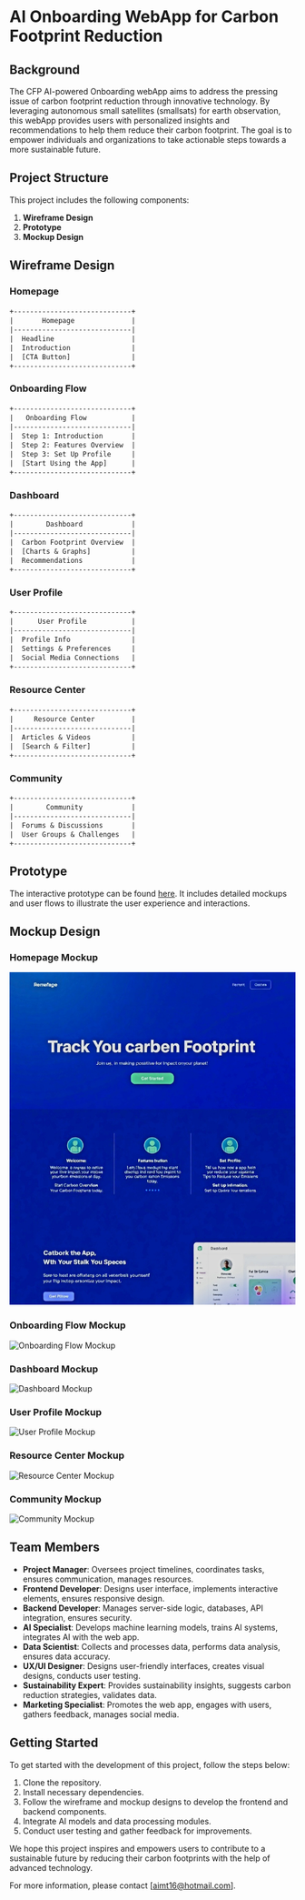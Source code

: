 # AI Onboarding WebApp for Carbon Footprint Reduction

## Background

The CFP AI-powered Onboarding webApp aims to address the pressing issue of carbon footprint reduction through innovative technology. By leveraging autonomous small satellites (smallsats) for earth observation, this webApp provides users with personalized insights and recommendations to help them reduce their carbon footprint. The goal is to empower individuals and organizations to take actionable steps towards a more sustainable future.

## Project Structure

This project includes the following components:
1. **Wireframe Design**
2. **Prototype**
3. **Mockup Design**

## Wireframe Design

### Homepage
```
+-----------------------------+
|       Homepage              |
|-----------------------------|
|  Headline                   |
|  Introduction               |
|  [CTA Button]               |
+-----------------------------+
```

### Onboarding Flow
```
+-----------------------------+
|   Onboarding Flow           |
|-----------------------------|
|  Step 1: Introduction       |
|  Step 2: Features Overview  |
|  Step 3: Set Up Profile     |
|  [Start Using the App]      |
+-----------------------------+
```

### Dashboard
```
+-----------------------------+
|        Dashboard            |
|-----------------------------|
|  Carbon Footprint Overview  |
|  [Charts & Graphs]          |
|  Recommendations            |
+-----------------------------+
```

### User Profile
```
+-----------------------------+
|      User Profile           |
|-----------------------------|
|  Profile Info               |
|  Settings & Preferences     |
|  Social Media Connections   |
+-----------------------------+
```

### Resource Center
```
+-----------------------------+
|     Resource Center         |
|-----------------------------|
|  Articles & Videos          |
|  [Search & Filter]          |
+-----------------------------+
```

### Community
```
+-----------------------------+
|        Community            |
|-----------------------------|
|  Forums & Discussions       |
|  User Groups & Challenges   |
+-----------------------------+
```

## Prototype

The interactive prototype can be found [here](https://aton4st.blogspot.com). It includes detailed mockups and user flows to illustrate the user experience and interactions.

## Mockup Design

### Homepage Mockup
![Homepage Mockup](https://github.com/aimtyaem/EOInfo/blob/ea27746647fb4cf297cf11372eb35207329a6180/1739718419%20(1).jpg)

### Onboarding Flow Mockup
![Onboarding Flow Mockup](#)

### Dashboard Mockup
![Dashboard Mockup](#)

### User Profile Mockup
![User Profile Mockup](#)

### Resource Center Mockup
![Resource Center Mockup](#)

### Community Mockup
![Community Mockup](#)

## Team Members

- **Project Manager**: Oversees project timelines, coordinates tasks, ensures communication, manages resources.
- **Frontend Developer**: Designs user interface, implements interactive elements, ensures responsive design.
- **Backend Developer**: Manages server-side logic, databases, API integration, ensures security.
- **AI Specialist**: Develops machine learning models, trains AI systems, integrates AI with the web app.
- **Data Scientist**: Collects and processes data, performs data analysis, ensures data accuracy.
- **UX/UI Designer**: Designs user-friendly interfaces, creates visual designs, conducts user testing.
- **Sustainability Expert**: Provides sustainability insights, suggests carbon reduction strategies, validates data.
- **Marketing Specialist**: Promotes the web app, engages with users, gathers feedback, manages social media.

## Getting Started

To get started with the development of this project, follow the steps below:
1. Clone the repository.
2. Install necessary dependencies.
3. Follow the wireframe and mockup designs to develop the frontend and backend components.
4. Integrate AI models and data processing modules.
5. Conduct user testing and gather feedback for improvements.

We hope this project inspires and empowers users to contribute to a sustainable future by reducing their carbon footprints with the help of advanced technology.

For more information, please contact [aimt16@hotmail.com].
